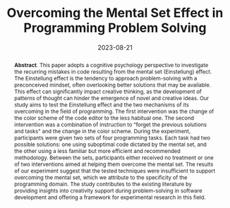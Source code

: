 ---
title: "Overcoming the Mental Set Effect in Programming Problem Solving"
authors: '<i>Agnia Sergeyuk, Sergey Titov, Yaroslav Golubev, and Timofey Bryksin</i>'
status: "published"
collection: publications
permalink: /publications/2023-08-21
date: 2023-08-21
venue: "proceedings of <b>PPIG'23</b>"
level: 'Workshop'
pdf: 'https://arxiv.org/pdf/2307.06673.pdf'
counter_id: 'C23'
data: 'https://zenodo.org/record/5893501'
abstract: '<p><b>Abstract</b>. This paper adopts a cognitive psychology perspective to investigate the recurring mistakes in code resulting from the mental set (Einstellung) effect. The Einstellung effect is the tendency to approach problem-solving with a preconceived mindset, often overlooking better solutions that may be available. This effect can significantly impact creative thinking, as the development of patterns of thought can hinder the emergence of novel and creative ideas. Our study aims to test the Einstellung effect and the two mechanisms of its overcoming in the field of programming. The first intervention was the change of the color scheme of the code editor to the less habitual one. The second intervention was a combination of instruction to "forget the previous solutions and tasks" and the change in the color scheme. During the experiment, participants were given two sets of four programming tasks. Each task had two possible solutions: one using suboptimal code dictated by the mental set, and the other using a less familiar but more efficient and recommended methodology. Between the sets, participants either received no treatment or one of two interventions aimed at helping them overcome the mental set. The results of our experiment suggest that the tested techniques were insufficient to support overcoming the mental set, which we attribute to the specificity of the programming domain. The study contributes to the existing literature by providing insights into creativity support during problem-solving in software development and offering a framework for experimental research in this field.</p>'
---
